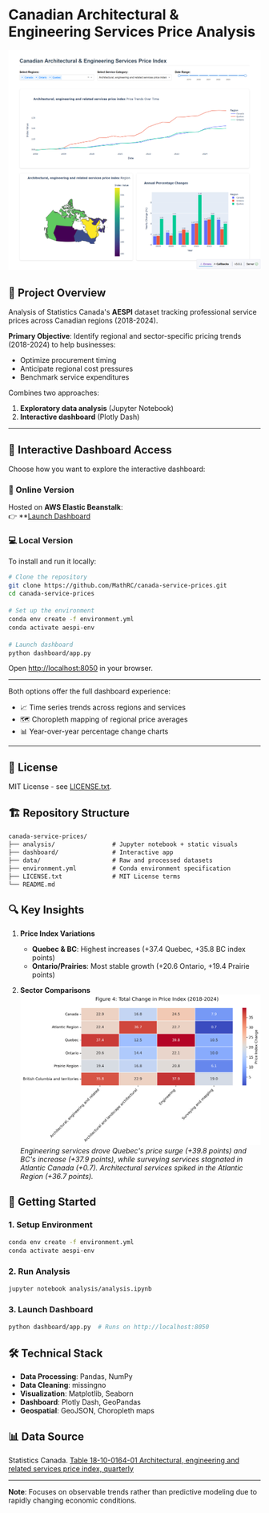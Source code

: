 # Canadian Architectural & Engineering Services Price Analysis

![Dashboard Screenshot](analysis/assets/interactive_dashboard.png)

## 📌 Project Overview
Analysis of Statistics Canada's **AESPI** dataset tracking professional service prices across Canadian regions (2018-2024). 

**Primary Objective**: Identify regional and sector-specific pricing trends (2018-2024) to help businesses:
- Optimize procurement timing
- Anticipate regional cost pressures
- Benchmark service expenditures

Combines two approaches:
1. **Exploratory data analysis** (Jupyter Notebook)
2. **Interactive dashboard** (Plotly Dash)

---

## 🚀 Interactive Dashboard Access

Choose how you want to explore the interactive dashboard:

### 🔗 Online Version  
Hosted on **AWS Elastic Beanstalk**:  
👉 **[Launch Dashboard](http://canada-service-prices.eba-syppj3bg.us-east-1.elasticbeanstalk.com)

### 💻 Local Version  
To install and run it locally:

```bash
# Clone the repository
git clone https://github.com/MathRC/canada-service-prices.git
cd canada-service-prices

# Set up the environment
conda env create -f environment.yml
conda activate aespi-env

# Launch dashboard
python dashboard/app.py
```

Open [http://localhost:8050](http://localhost:8050) in your browser.

---

Both options offer the full dashboard experience:
- 📈 Time series trends across regions and services  
- 🗺️ Choropleth mapping of regional price averages  
- 📊 Year-over-year percentage change charts

---

## 📜 License
MIT License - see [LICENSE.txt](LICENSE.txt).

## 🏗️ Repository Structure
```
canada-service-prices/
├── analysis/                # Jupyter notebook + static visuals
├── dashboard/               # Interactive app
├── data/                    # Raw and processed datasets
├── environment.yml          # Conda environment specification
├── LICENSE.txt              # MIT License terms
└── README.md
```

## 🔍 Key Insights
1. **Price Index Variations**
   - **Quebec & BC**: Highest increases (+37.4 Quebec, +35.8 BC index points)
   - **Ontario/Prairies**: Most stable growth (+20.6 Ontario, +19.4 Prairie points)

2. **Sector Comparisons**  
   ![Price Change Heatmap](analysis/figures/price_change_heatmap.png)  
   *Engineering services drove Quebec's price surge (+39.8 points) and BC's increase (+37.9 points), while surveying services stagnated in Atlantic Canada (+0.7). Architectural services spiked in the Atlantic Region (+36.7 points).*

## 🚀 Getting Started
### 1. Setup Environment
```bash
conda env create -f environment.yml
conda activate aespi-env
```

### 2. Run Analysis
```bash
jupyter notebook analysis/analysis.ipynb
```

### 3. Launch Dashboard
```bash
python dashboard/app.py  # Runs on http://localhost:8050
```

## 🛠️ Technical Stack
- **Data Processing**: Pandas, NumPy
- **Data Cleaning**: missingno
- **Visualization**: Matplotlib, Seaborn
- **Dashboard**: Plotly Dash, GeoPandas
- **Geospatial**: GeoJSON, Choropleth maps

## 📊 Data Source
Statistics Canada. [Table 18-10-0164-01  Architectural, engineering and related services price index, quarterly](https://www150.statcan.gc.ca/t1/tbl1/en/tv.action?pid=1810016401)

---

**Note**: Focuses on observable trends rather than predictive modeling due to rapidly changing economic conditions.
